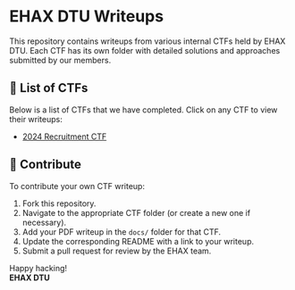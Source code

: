 # EHAX DTU Writeups

This repository contains writeups from various internal CTFs held by EHAX DTU. Each CTF has its own folder with detailed solutions and approaches submitted by our members.

## 📂 List of CTFs

Below is a list of CTFs that we have completed. Click on any CTF to view their writeups:

- [2024 Recruitment CTF](./Aug24/README.md)


## 🤝 Contribute

To contribute your own CTF writeup:
1. Fork this repository.
2. Navigate to the appropriate CTF folder (or create a new one if necessary).
3. Add your PDF writeup in the `docs/` folder for that CTF.
4. Update the corresponding README with a link to your writeup.
5. Submit a pull request for review by the EHAX team.

Happy hacking!  
**EHAX DTU**
